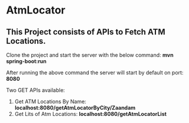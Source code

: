 # AtmLocator

## This Project consists of APIs to Fetch ATM Locations.

Clone the project and start the server with the below command:
**mvn spring-boot:run**

After running the above command the server will start by default on port: **8080**

Two GET APIs available:
1. Get ATM Locations By Name: **localhost:8080/getAtmLocatorByCity/Zaandam**
2. Get Lits of Atm Locations: **localhost:8080/getAtmLocatorList**
